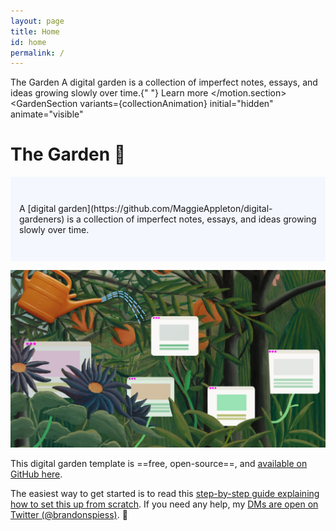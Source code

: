 ```yaml
---
layout: page
title: Home
id: home
permalink: /
---
```

The Garden
              </Title2>
            </a>
          </Link>
          <Subheader>
            A digital garden is a collection of imperfect notes, essays, and
            ideas growing slowly over time.{" "}
            <ReadmoreLink href="/garden-history">
              Learn more
              <ArrowRightIcon width="18" height="18" />
            </ReadmoreLink>
          </Subheader>
        </motion.section>
        <GardenSection
          variants={collectionAnimation}
          initial="hidden"
          animate="visible"

# The Garden 🌱

<p style="padding: 3em 1em; background: #f5f7ff; border-radius: 4px;">
A [digital garden](https://github.com/MaggieAppleton/digital-gardeners) is a collection of imperfect notes, essays, and ideas growing slowly over time.
</p>

<img src="/assets/digital-garden_web.jpg"/>

This digital garden template is ==free, open-source==, and [available on GitHub here](https://github.com/maximevaillancourt/digital-garden-jekyll-template).

The easiest way to get started is to read this [step-by-step guide explaining how to set this up from scratch](https://maximevaillancourt.com/blog/setting-up-your-own-digital-garden-with-jekyll). If you need any help, my [DMs are open on Twitter (@brandonspiess)](https://twitter.com/brandonspiess). 👋

<style>
  .wrapper {
    max-width: 46em;
  }
</style>
